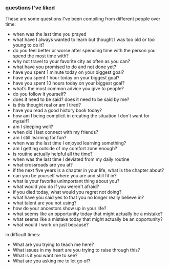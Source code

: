 

### questions I've liked

These are some questions I've been compiling from different people over time:
- when was the last time you prayed
- what have I always wanted to learn but thought I was too old or too young to do it?
- do you feel better or worse after spending time with the person you spend the most time with?
- why not travel to your favorite city as often as you can?
- what have you promised to do and not done yet?
- have you spent 1 minute today on your biggest goal?
- have you spent 1 hour today on your biggest goal?
- have you spent 10 hours today on your biggest goal?
- what’s the most common advice you give to people?
- do you follow it yourself?
- does it need to be said? does it need to be said by me?
- is this thought real or am I tired?
- have you read a good history book today?
- how am I being complicit in  creating the situation I don't want for myself?
- am I sleeping well?
- when did I last connect with my friends?
- am I still learning for fun?
- when was the last time I enjoyed learning something?
- am I getting outside of my comfort zone enough?
- is routine actually helpful all the time?
- when was the last time I deviated from my daily routine
- what crossroads are you at?
- if the next five years is a chapter in your life, what is the chapter about?
- can you be yourself where you are and still fit in?
- what is your favorite unimportant thing about you?
- what would you do if you weren't afraid?
- if you died today, what would you regret not doing?
- what have you said yes to that you no longer really believe in?
- what talent are you not using?
- how do your ancestors show up in your life?
- what seems like an opportunity today that might actually be a mistake? 
- what seems like a mistake today that might actually be an opportunity?
- what would I work on just because?

in difficult times:
- What are you trying to teach me here? 
- What issues in my heart are you trying to raise through this?
- What is it you want me to see?
- What are you asking me to let go of?


